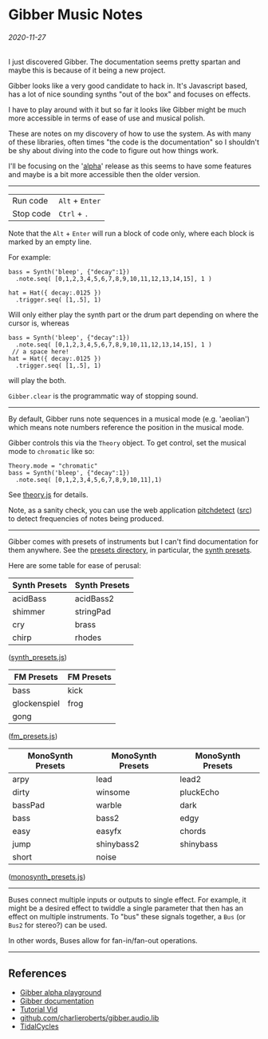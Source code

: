 Gibber Music Notes
===

###### 2020-11-27

I just discovered Gibber.
The documentation seems pretty spartan and maybe this is because of it being a new project.

Gibber looks like a very good candidate to hack in.
It's Javascript based, has a lot of nice sounding synths "out of the box" and focuses
on effects.

I have to play around with it but so far it looks like Gibber might be much more accessible
in terms of ease of use and musical polish.

These are notes on my discovery of how to use the system.
As with many of these libraries, often times "the code is the documentation" so
I shouldn't be shy about diving into the code to figure out how things work.

I'll be focusing on the '[alpha](https://gibber.cc/alpha/playground/)' release as this seems to have some features and maybe
is a bit more accessible then the older version.

---

| | |
|---|---|
| Run code | `Alt` + `Enter` |
| Stop code | `Ctrl` + `.` |

Note that the `Alt` + `Enter` will run a block of code only, where each block
is marked by an empty line.

For example:

```
bass = Synth('bleep', {"decay":1})
  .note.seq( [0,1,2,3,4,5,6,7,8,9,10,11,12,13,14,15], 1 )

hat = Hat({ decay:.0125 })
  .trigger.seq( [1,.5], 1)
```

Will only either play the synth part or the drum part depending on where the cursor is, whereas

```
bass = Synth('bleep', {"decay":1})
  .note.seq( [0,1,2,3,4,5,6,7,8,9,10,11,12,13,14,15], 1 )
 // a space here!
hat = Hat({ decay:.0125 })
  .trigger.seq( [1,.5], 1)
```

will play the both.

`Gibber.clear` is the programmatic way of stopping sound.

---

By default, Gibber runs note sequences in a musical mode (e.g. 'aeolian') which
means note numbers reference the position in the musical mode.

Gibber controls this via the `Theory` object.
To get control, set the musical mode to `chromatic` like so:

```
Theory.mode = "chromatic"
bass = Synth('bleep', {"decay":1})
  .note.seq( [0,1,2,3,4,5,6,7,8,9,10,11],1)
```

See [theory.js](https://github.com/charlieroberts/gibber.audio.lib/blob/8820baa90f5a789eebe9b56c43adfa6f853996dd/js/theory.js) for details.

Note, as a sanity check, you can use the web application [pitchdetect](https://webaudiodemos.appspot.com/pitchdetect/) ([src](https://github.com/cwilso/pitchdetect)) to detect frequencies of notes being produced.

---

Gibber comes with presets of instruments but I can't find documentation for them anywhere.
See the [presets directory](https://github.com/charlieroberts/gibber.audio.lib/tree/main/js/presets),
in particular, the [synth presets](https://github.com/charlieroberts/gibber.audio.lib/blob/main/js/presets/synth_presets.js).

Here are some table for ease of perusal:

| Synth Presets | Synth Presets |
|---|---|
| acidBass | acidBass2 |
| shimmer | stringPad |
| cry | brass |
| chirp | rhodes |

([synth_presets.js](https://github.com/charlieroberts/gibber.audio.lib/blob/main/js/presets/synth_presets.js))


| FM Presets | FM Presets |
|---|---|
| bass  | kick |
| glockenspiel | frog  |
| gong  | | drum  |

([fm_presets.js](https://github.com/charlieroberts/gibber.audio.lib/blob/main/js/presets/fm_presets.js))


| MonoSynth Presets | MonoSynth Presets | MonoSynth Presets |
|---|---|---|
| arpy  | lead  | lead2  |
| dirty | winsome  | pluckEcho |
| bassPad | warble  | dark |
| bass | bass2  | edgy |
| easy  | easyfx  | chords |
| jump | shinybass2 | shinybass |
| short | noise | | 

([monosynth_presets.js](https://github.com/charlieroberts/gibber.audio.lib/blob/main/js/presets/monosynth_presets.js))

---

Buses connect multiple inputs or outputs to single effect.
For example, it might be a desired effect to twiddle a single parameter that then has an effect on multiple
instruments.
To "bus" these signals together, a `Bus` (or `Bus2` for stereo?) can be used.

In other words, Buses allow for fan-in/fan-out operations.

---




References
---

* [Gibber alpha playground](https://gibber.cc/alpha/playground/)
* [Gibber documentation](https://gibber.cc/alpha/playground/docs/index.html#prototypes-ugen)
* [Tutorial Vid](https://www.youtube.com/watch?v=hqWIdaAjdmI)
* [github.com/charlieroberts/gibber.audio.lib](https://github.com/charlieroberts/gibber.audio.lib)
* [TidalCycles](https://tidalcycles.org/index.php/Userbase)
